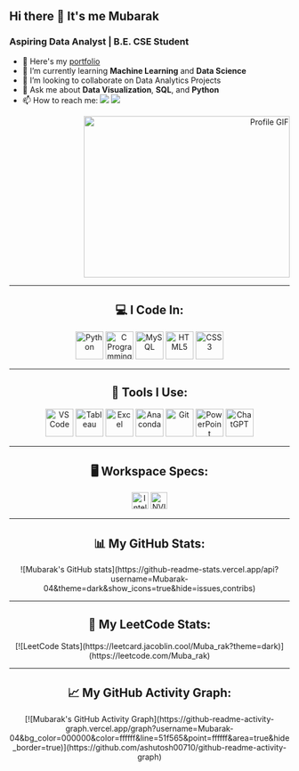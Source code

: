 ## Hi there 👋 It's me Mubarak  

<div align="left">
  <h3>Aspiring Data Analyst | B.E. CSE Student</h3>
  <ul>
    <li>🔭 Here's my <a href="https://www.linkedin.com/in/md-mubarak">portfolio</a></li>
    <li>🌱 I’m currently learning <b>Machine Learning</b> and <b>Data Science</b></li>
    <li>👯 I’m looking to collaborate on Data Analytics Projects</li>
    <li>💬 Ask me about <b>Data Visualization</b>, <b>SQL</b>, and <b>Python</b></li>
    <li>📫 How to reach me:  
      <a href="https://www.linkedin.com/in/md-mubarak"><img src="https://img.shields.io/badge/LinkedIn-md--mubarak-blue?style=for-the-badge&logo=linkedin" /></a> 
      <a href="https://www.instagram.com/muba.__.rak/"><img src="https://img.shields.io/badge/Instagram-muba.__.rak-pink?style=for-the-badge&logo=instagram" /></a>
    </li>
  </ul>
</div>

<div align="right">
  <img width="370" height="290" src="https://github.com/Mubarak-04/gethub_ex_1/blob/img-pro/prof_gif.gif" alt="Profile GIF">
</div>

---

<div align="center">
  <h2>💻 I Code In:</h2>
</div>

<div align="center">
  <img height="50" width="50" src="https://img.icons8.com/color/48/000000/python.png" alt="Python"/>  
  <img height="50" width="50" src="https://img.icons8.com/color/48/000000/c-programming.png" alt="C Programming"/>  
  <img height="50" width="50" src="https://img.icons8.com/color/48/000000/mysql-logo.png" alt="MySQL"/>  
  <img height="50" width="50" src="https://img.icons8.com/color/48/000000/html-5.png" alt="HTML5"/>  
  <img height="50" width="50" src="https://img.icons8.com/color/48/000000/css3.png" alt="CSS3"/>  
</div>

---

<div align="center">
  <h2>🔧 Tools I Use:</h2>
</div>

<div align="center">
  <img height="50" width="50" src="https://img.icons8.com/color/48/000000/visual-studio-code-2019.png" alt="VS Code"/>  
  <img height="50" width="50" src="https://img.icons8.com/color/48/000000/tableau-software.png" alt="Tableau"/>  
  <img height="50" width="50" src="https://img.icons8.com/color/48/000000/microsoft-excel.png" alt="Excel"/>  
  <img height="50" width="50" src="https://img.icons8.com/dusk/64/000000/anaconda.png" alt="Anaconda"/>  
  <img height="50" width="50" src="https://img.icons8.com/color/48/000000/git.png" alt="Git"/>  
  <img height="50" width="50" src="https://img.icons8.com/color/48/000000/powerpoint.png" alt="PowerPoint"/>  
  <img height="50" width="50" src="https://img.icons8.com/fluency/48/000000/chatgpt.png" alt="ChatGPT"/>  
</div>

---

<div align="center">
  <h2>🖥️ Workspace Specs:</h2>
</div>

<div align="center">
  <img height="30" src="https://img.shields.io/badge/Intel-i7_Processor-0071C5?style=for-the-badge&logo=intel&logoColor=white" alt="Intel i7"/>  
  <img height="30" src="https://img.shields.io/badge/NVIDIA-GTX_2060-76B900?style=for-the-badge&logo=nvidia&logoColor=white" alt="NVIDIA GTX 2060"/>  
</div>

---

<div align="center">
  <h2>📊 My GitHub Stats:</h2>
</div>

<div align="center">
  ![Mubarak's GitHub stats](https://github-readme-stats.vercel.app/api?username=Mubarak-04&theme=dark&show_icons=true&hide=issues,contribs)
</div>

---

<div align="center">
  <h2>🔢 My LeetCode Stats:</h2>
</div>

<div align="center">
  [![LeetCode Stats](https://leetcard.jacoblin.cool/Muba_rak?theme=dark)](https://leetcode.com/Muba_rak)
</div>

---

<div align="center">
  <h2>📈 My GitHub Activity Graph:</h2>
</div>

<div align="center">
  [![Mubarak's GitHub Activity Graph](https://github-readme-activity-graph.vercel.app/graph?username=Mubarak-04&bg_color=000000&color=ffffff&line=51f565&point=ffffff&area=true&hide_border=true)](https://github.com/ashutosh00710/github-readme-activity-graph)
</div>

